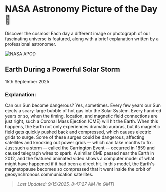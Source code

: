 
  # NASA Astronomy Picture of the Day 🌌

  Discover the cosmos! Each day a different image or photograph of our fascinating universe is featured, along with a brief explanation written by a professional astronomer.

![NASA APOD](undefined)

## Earth During a Powerful Solar Storm

15th September 2025

### Explanation: 

Can our Sun become dangerous? Yes, sometimes. Every few years our Sun ejects a scary-large bubble of hot gas into the Solar System.  Every hundred years or so, when the timing, location, and magnetic field connections are just right, such a Coronal Mass Ejection (CME) will hit the Earth. When this happens, the Earth not only experiences dramatic auroras, but its magnetic field gets quickly pushed back and compressed, which causes electric grids to surge. Some of these surges could be dangerous, affecting satellites and knocking out power grids -- which can take months to fix.  Just such a storm -- called the Carrington Event -- occurred in 1859 and caused telegraph wires to spark. A similar CME passed near the Earth in 2012, and the featured animated video shows a computer model of what might have happened if it had been a direct hit.  In this model, the Earth's magnetopause becomes so compressed that it went inside the orbit of  geosynchronous communication satellites.

> _Last Updated: 9/15/2025, 8:47:27 AM (in GMT)_
